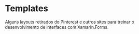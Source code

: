 # Templates
Alguns layouts retirados do Pinterest e outros sites para treinar o desenvolvimento de interfaces com Xamarin.Forms.

